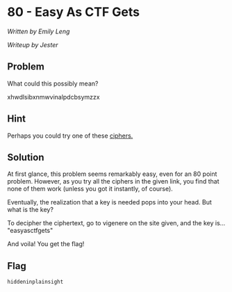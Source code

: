 # 80 - Easy As CTF Gets

*Written by Emily Leng*

*Writeup by Jester*

## Problem

What could this possibly mean?

xhwdlsibxnmwvinalpdcbsymzzx

## Hint

Perhaps you could try one of these [ciphers.](http://rumkin.com/tools/cipher/) 

## Solution

At first glance, this problem seems remarkably easy, even for an 80 point problem. However, as you try all the ciphers in the given link, you find that none of them work (unless you got it instantly, of course).

Eventually, the realization that a key is needed pops into your head. But what is the key?

To decipher the ciphertext, go to vigenere on the site given, and the key is... "easyasctfgets"

And voila! You get the flag!

## Flag

`hiddeninplainsight`
